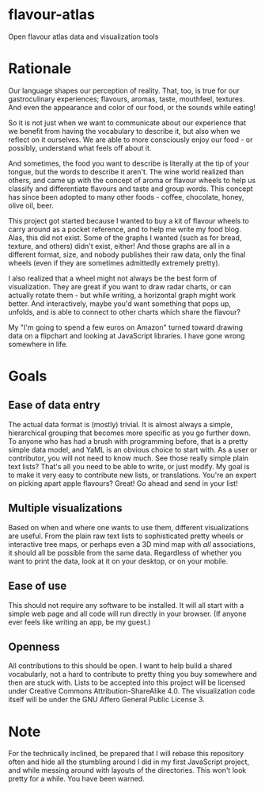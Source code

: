 # flavour-atlas
Open flavour atlas data and visualization tools

# Rationale

Our language shapes our perception of reality. That, too, is true for our gastroculinary experiences; flavours, aromas, taste, mouthfeel, textures. And even the appearance and color of our food, or the sounds while eating!

So it is not just when we want to communicate about our experience that we benefit from having the vocabulary to describe it, but also when we reflect on it ourselves. We are able to more consciously enjoy our food - or possibly, understand what feels off about it.

And sometimes, the food you want to describe is literally at the tip of your tongue, but the words to describe it aren't. The wine world realized than others, and came up with the concept of aroma or flavour wheels to help us classify and differentiate flavours and taste and group words. This concept has since been adopted to many other foods - coffee, chocolate, honey, olive oil, beer.

This project got started because I wanted to buy a kit of flavour wheels to carry around as a pocket reference, and to help me write my food blog. Alas, this did not exist. Some of the graphs I wanted (such as for bread, texture, and others) didn't exist, either! And those graphs are all in a different format, size, and nobody publishes their raw data, only the final wheels (even if they are sometimes admittedly extremely pretty).

I also realized that a wheel might not always be the best form of visualization. They are great if you want to draw radar charts, or can actually rotate them - but while writing, a horizontal graph might work better. And interactively, maybe you'd want something that pops up, unfolds, and is able to connect to other charts which share the flavour?

My "I'm going to spend a few euros on Amazon" turned toward drawing data on a flipchart and looking at JavaScript libraries. I have gone wrong somewhere in life.

# Goals

## Ease of data entry

The actual data format is (mostly) trivial. It is almost always a simple, hierarchical grouping that becomes more specific as you go further down.
To anyone who has had a brush with programming before, that is a pretty simple data model, and YaML is an obvious choice to start with.
As a user or contributor, you will not need to know much. See those really simple plain text lists? That's all you need to be able to write, or just modify.
My goal is to make it very easy to contribute new lists, or translations. You're an expert on picking apart apple flavours? Great! Go ahead and send in your list!

## Multiple visualizations

Based on when and where one wants to use them, different visualizations are useful. From the plain raw text lists to sophisticated pretty wheels or interactive tree maps, or perhaps even a 3D mind map with *all* associations, it should all be possible from the same data.
Regardless of whether you want to print the data, look at it on your desktop, or on your mobile.

## Ease of use

This should not require any software to be installed. It will all start with a simple web page and all code will run directly in your browser. (If anyone ever feels like writing an app, be my guest.)

## Openness

All contributions to this should be open. I want to help build a shared vocabularly, not a hard to contribute to pretty thing you buy somewhere and then are stuck with.
Lists to be accepted into this project will be licensed under Creative Commons Attribution-ShareAlike 4.0.
The visualization code itself will be under the GNU Affero General Public License 3.

# Note

For the technically inclined, be prepared that I will rebase this repository often and hide all the stumbling around I did in my first JavaScript project, and while messing around with layouts of the directories.
This won't look pretty for a while. You have been warned.
